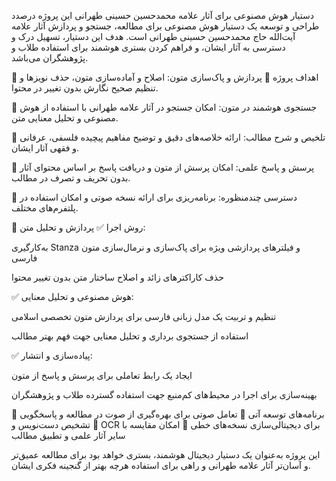 دستیار هوش مصنوعی برای آثار علامه محمدحسین حسینی طهرانی
این پروژه درصدد طراحی و توسعه یک دستیار هوش مصنوعی برای مطالعه، جستجو و پردازش آثار علامه آیت‌الله حاج محمدحسین حسینی طهرانی است. هدف این دستیار، تسهیل درک و دسترسی به آثار ایشان، و فراهم کردن بستری هوشمند برای استفاده طلاب و پژوهشگران می‌باشد.

🔹 اهداف پروژه
📌 پردازش و پاک‌سازی متون:
اصلاح و آماده‌سازی متون، حذف نویزها و تنظیم صحیح نگارش بدون تغییر در محتوا.

📌 جستجوی هوشمند در متون:
امکان جستجو در آثار علامه طهرانی با استفاده از هوش مصنوعی و تحلیل معنایی متن.

📌 تلخیص و شرح مطالب:
ارائه خلاصه‌های دقیق و توضیح مفاهیم پیچیده فلسفی، عرفانی و فقهی آثار ایشان.

📌 پرسش و پاسخ علمی:
امکان پرسش از متون و دریافت پاسخ بر اساس محتوای آثار بدون تحریف و تصرف در مطالب.

📌 دسترسی چندمنظوره:
برنامه‌ریزی برای ارائه نسخه صوتی و امکان استفاده در پلتفرم‌های مختلف.

🔹 روش اجرا
✅ پردازش و تحلیل متن:

به‌کارگیری Stanza و فیلترهای پردازشی ویژه برای پاک‌سازی و نرمال‌سازی متون فارسی

حذف کاراکترهای زائد و اصلاح ساختار متن بدون تغییر محتوا

✅ هوش مصنوعی و تحلیل معنایی:

تنظیم و تربیت یک مدل زبانی فارسی برای پردازش متون تخصصی اسلامی

استفاده از جستجوی برداری و تحلیل معنایی جهت فهم بهتر مطالب

✅ پیاده‌سازی و انتشار:

ایجاد یک رابط تعاملی برای پرسش و پاسخ از متون

بهینه‌سازی برای اجرا در محیط‌های کم‌منبع جهت استفاده گسترده طلاب و پژوهشگران

🔹 برنامه‌های توسعه آتی
🔸 تعامل صوتی برای بهره‌گیری از صوت در مطالعه و پاسخگویی
🔸 تشخیص دست‌نویس و OCR برای دیجیتالی‌سازی نسخه‌های خطی
🔸 امکان مقایسه با سایر آثار علمی و تطبیق مطالب

این پروژه به‌عنوان یک دستیار دیجیتال هوشمند، بستری خواهد بود برای مطالعه عمیق‌تر و آسان‌تر آثار علامه طهرانی و راهی برای استفاده هرچه بهتر از گنجینه فکری ایشان.